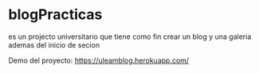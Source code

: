 # blogPracticas
es un projecto universitario que tiene como fin crear un blog y una galeria ademas del inicio de secion

Demo del proyecto:
https://uleamblog.herokuapp.com/
